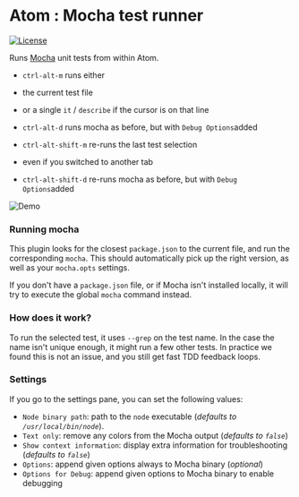 # Atom : Mocha test runner

[![License](http://img.shields.io/badge/license-MIT-yellow.svg?style=flat)](https://github.com/TabDigital/atom-mocha-test-runner/blob/master/LICENSE.md)

Runs [Mocha](https://github.com/visionmedia/mocha) unit tests from within Atom.

- `ctrl-alt-m` runs either
- the current test file
- or a single `it` / `describe` if the cursor is on that line

- `ctrl-alt-d` runs mocha as before, but with `Debug Options`added

- `ctrl-alt-shift-m` re-runs the last test selection
- even if you switched to another tab

- `ctrl-alt-shift-d` re-runs mocha as before, but with `Debug Options`added

![Demo](https://raw.github.com/TabDigital/atom-mocha-test-runner/master/demo.gif)

### Running mocha

This plugin looks for the closest `package.json` to the current file,
and run the corresponding `mocha`. This should automatically pick up the right version,
as well as your `mocha.opts` settings.

If you don't have a `package.json` file, or if Mocha isn't installed locally,
it will try to execute the global `mocha` command instead.

### How does it work?

To run the selected test, it uses `--grep` on the test name.
In the case the name isn't unique enough, it might run a few other tests.
In practice we found this is not an issue, and you still get fast TDD feedback loops.

### Settings

If you go to the settings pane, you can set the following values:

- `Node binary path`: path to the `node` executable (*defaults to `/usr/local/bin/node`*).
- `Text only`: remove any colors from the Mocha output (*defaults to `false`*)
- `Show context information`: display extra information for troubleshooting (*defaults to `false`*)
- `Options`: append given options always to Mocha binary  (*optional*)
- `Options for Debug`: append given options to Mocha binary to enable debugging
